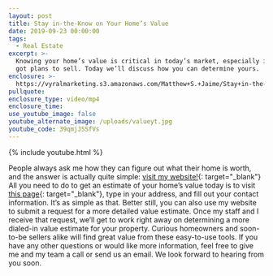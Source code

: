 ```yaml
---
layout: post
title: Stay in-the-Know on Your Home’s Value
date: 2019-09-23 00:00:00
tags:
  - Real Estate
excerpt: >-
  Knowing your home’s value is critical in today’s market, especially if you’ve
  got plans to sell. Today we’ll discuss how you can determine yours.
enclosure: >-
  https://vyralmarketing.s3.amazonaws.com/Matthew+S.+Jaime/Stay+in-the-Know+on+Your+Homes+Value.mp4
pullquote:
enclosure_type: video/mp4
enclosure_time:
use_youtube_image: false
youtube_alternate_image: /uploads/valueyt.jpg
youtube_code: 39qmjJSSfVs
---
```


{% include youtube.html %}

People always ask me how they can figure out what their home is worth, and the answer is actually quite simple: [visit my website\!](https://msjrealblogs.com/){: target="_blank"} All you need to do to get an estimate of your home’s value today is to visit [this page](https://www.matthewsjaimeassociates.com/what-is-my-home-worth){: target="_blank"}, type in your address, and fill out your contact information. It’s as simple as that. Better still, you can also use my website to submit a request for a more detailed value estimate. Once my staff and I receive that request, we’ll get to work right away on determining a more dialed-in value estimate for your property. Curious homeowners and soon-to-be sellers alike will find great value from these easy-to-use tools. If you have any other questions or would like more information, feel free to give me and my team a call or send us an email. We look forward to hearing from you soon.